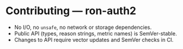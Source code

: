 # Contributing — ron-auth2

- No I/O, no `unsafe`, no network or storage dependencies.
- Public API (types, reason strings, metric names) is SemVer-stable.
- Changes to API require vector updates and SemVer checks in CI.